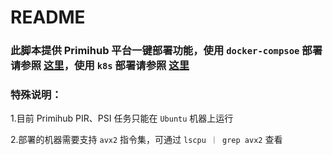 # README

### 此脚本提供 Primihub 平台一键部署功能，使用 `docker-compsoe` 部署请参照 [这里](./docker-deploy/README.md)，使用 `k8s` 部署请参照 [这里](./k8s-deploy/00-README.md)

### 特殊说明：
1.目前 Primihub PIR、PSI 任务只能在 `Ubuntu` 机器上运行

2.部署的机器需要支持 `avx2` 指令集，可通过 `lscpu ｜ grep avx2` 查看